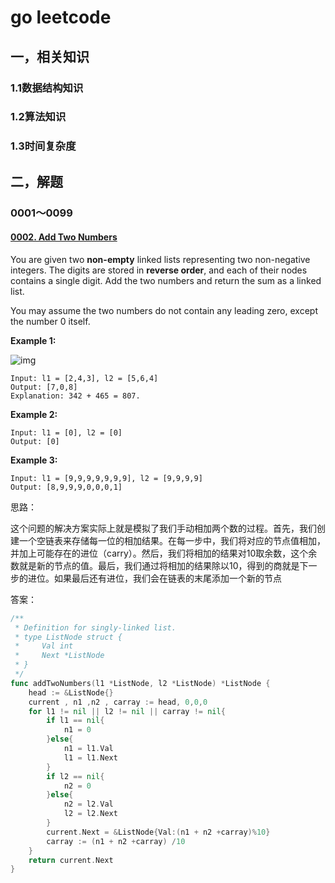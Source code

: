 # go leetcode

## 一，相关知识

### 1.1数据结构知识

### 1.2算法知识

### 1.3时间复杂度

## 二，解题

### 0001～0099

#### [0002. Add Two Numbers](https://leetcode.com/problems/add-two-numbers/)

You are given two **non-empty** linked lists representing two non-negative integers. The digits are stored in **reverse order**, and each of their nodes contains a single digit. Add the two numbers and return the sum as a linked list.

You may assume the two numbers do not contain any leading zero, except the number 0 itself.

**Example 1:**

![img](https://assets.leetcode.com/uploads/2020/10/02/addtwonumber1.jpg)

```
Input: l1 = [2,4,3], l2 = [5,6,4]
Output: [7,0,8]
Explanation: 342 + 465 = 807.
```

**Example 2:**

```
Input: l1 = [0], l2 = [0]
Output: [0]
```

**Example 3:**

```
Input: l1 = [9,9,9,9,9,9,9], l2 = [9,9,9,9]
Output: [8,9,9,9,0,0,0,1]
```

思路：

这个问题的解决方案实际上就是模拟了我们手动相加两个数的过程。首先，我们创建一个空链表来存储每一位的相加结果。在每一步中，我们将对应的节点值相加，并加上可能存在的进位（carry）。然后，我们将相加的结果对10取余数，这个余数就是新的节点的值。最后，我们通过将相加的结果除以10，得到的商就是下一步的进位。如果最后还有进位，我们会在链表的末尾添加一个新的节点

答案：

```go
/**
 * Definition for singly-linked list.
 * type ListNode struct {
 *     Val int
 *     Next *ListNode
 * }
 */
func addTwoNumbers(l1 *ListNode, l2 *ListNode) *ListNode {
    head := &ListNode{}
    current , n1 ,n2 , carray := head, 0,0,0
    for l1 != nil || l2 != nil || carray != nil{
        if l1 == nil{
            n1 = 0
        }else{
            n1 = l1.Val
            l1 = l1.Next
        }
        if l2 == nil{
            n2 = 0
        }else{
            n2 = l2.Val
            l2 = l2.Next
        }
        current.Next = &ListNode{Val:(n1 + n2 +carray)%10}
        carray := (n1 + n2 +carray) /10
    }
    return current.Next
}
```


